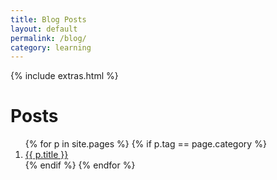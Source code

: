 ```yaml
---
title: Blog Posts
layout: default
permalink: /blog/
category: learning
---
```


{% include extras.html %}
<h1>Posts</h1>
<ol>
{% for p in site.pages %}
  {% if p.tag ==  page.category %}
  <li>
    <a href="{{ p.url }}">{{ p.title }}</a>
  </li>
  {% endif %}
{% endfor %}
</ol>
